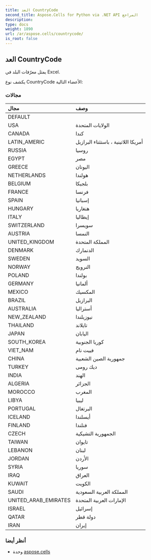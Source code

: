```yaml
---
title: العد CountryCode
second_title: Aspose.Cells for Python via .NET API المراجع
description:
type: docs
weight: 1890
url: /ar/aspose.cells/countrycode/
is_root: false
---
```

##  العد CountryCode
يمثل معرّفات البلد في Excel.



يكشف نوع CountryCode الأعضاء التالية:

###  مجالات
| مجال| وصف|
| :- | :- |
| DEFAULT |  |
| USA | الولايات المتحدة|
| CANADA | كندا|
| LATIN_AMERIC | أمريكا اللاتينية ، باستثناء البرازيل|
| RUSSIA | روسيا|
| EGYPT | مصر|
| GREECE | اليونان|
| NETHERLANDS | هولندا|
| BELGIUM | بلجيكا|
| FRANCE | فرنسا|
| SPAIN | إسبانيا|
| HUNGARY | هنغاريا|
| ITALY | إيطاليا|
| SWITZERLAND | سويسرا|
| AUSTRIA | النمسا|
| UNITED_KINGDOM | المملكة المتحدة|
| DENMARK | الدنمارك|
| SWEDEN | السويد|
| NORWAY | النرويج|
| POLAND | بولندا|
| GERMANY | ألمانيا|
| MEXICO | المكسيك|
| BRAZIL | البرازيل|
| AUSTRALIA | أستراليا|
| NEW_ZEALAND | نيوزيلندا|
| THAILAND | تايلاند|
| JAPAN | اليابان|
| SOUTH_KOREA | كوريا الجنوبية|
| VIET_NAM | فييت نام|
| CHINA | جمهورية الصين الشعبية|
| TURKEY | ديك رومى|
| INDIA | الهند|
| ALGERIA | الجزائر|
| MOROCCO | المغرب|
| LIBYA | ليبيا|
| PORTUGAL | البرتغال|
| ICELAND | أيسلندا|
| FINLAND | فنلندا|
| CZECH | الجمهورية التشيكية|
| TAIWAN | تايوان|
| LEBANON | لبنان|
| JORDAN | الأردن|
| SYRIA | سوريا|
| IRAQ | العراق|
| KUWAIT | الكويت|
| SAUDI | المملكة العربية السعودية|
| UNITED_ARAB_EMIRATES | الإمارات العربية المتحدة|
| ISRAEL | إسرائيل|
| QATAR | دولة قطر|
| IRAN | إيران|



###  أنظر أيضا
* وحدة [aspose.cells](..)

